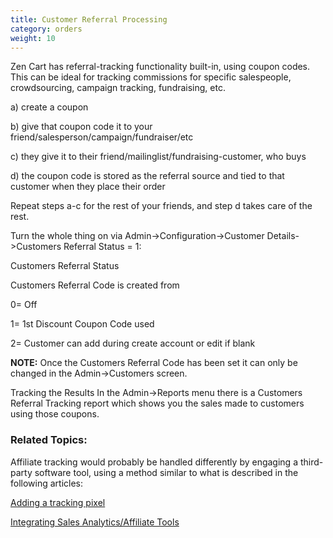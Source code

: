 ```yaml
---
title: Customer Referral Processing
category: orders 
weight: 10
---
```


Zen Cart has referral-tracking functionality built-in, using coupon codes. This can be ideal for tracking commissions for specific salespeople, crowdsourcing, campaign tracking, fundraising, etc.

a) create a coupon

b) give that coupon code it to your friend/salesperson/campaign/fundraiser/etc

c) they give it to their friend/mailinglist/fundraising-customer, who buys

d) the coupon code is stored as the referral source and tied to that customer when they place their order

Repeat steps a-c for the rest of your friends, and step d takes care of the rest.

Turn the whole thing on via Admin->Configuration->Customer Details->Customers Referral Status = 1:

Customers Referral Status

Customers Referral Code is created from

0= Off

1= 1st Discount Coupon Code used

2= Customer can add during create account or edit if blank

**NOTE:** Once the Customers Referral Code has been set it can only be changed in the Admin->Customers screen.

Tracking the Results
In the Admin->Reports menu there is a Customers Referral Tracking report which shows you the sales made to customers using those coupons.


### Related Topics:
Affiliate tracking would probably be handled differently by engaging a third-party software tool, using a method similar to what is described in the following articles:

[Adding a tracking pixel](/user/template/tracking_pixel/)

[Integrating Sales Analytics/Affiliate Tools](/user/orders/sales_analytics_affiliate_tools/)

